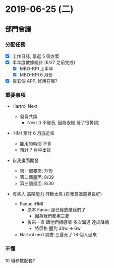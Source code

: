 # 2019-06-25 (二)

## 部門會議

### 分配任務

- [x] 工作日誌, 票選 5 個方案
- [x] 半年度數據統計 (6/27 之前完成)
  - [x] MBO-KPI 上半年
  - [x] MBO-KPI 6 月份
- [x] 提五個 APP, 好用在哪?

### 重要事項

- Hartrol Next

  - 發音共識
    - Next (t 不發音, 因為很輕 發了很贅詞)

- iHMI 預計 6 月底近來

  - 能用的時間 不多
  - 預計 7 月中出貨

- 自我畫面開發

  - 第一個畫面: 7/19
  - 第二個畫面: 8/09
  - 第三個畫面: 8/30

- 有些人 高階能力 評斷太高 (自我意識感覺良好)
  - Fanuc iHMI
    - 原本 Fanuc 是已經放棄我們了
      - 因為我們都用三菱
    - 後來一直 跟他們搏感情 多次溝通 達成降價
      - 將價格 壓到 30w -> 6w
  - Hartrol next 開會 三菱派了 18 個人過來

### 不懂

10 組參數配套?

